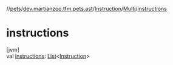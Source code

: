 //[pets](../../../../index.md)/[dev.martianzoo.tfm.pets.ast](../../index.md)/[Instruction](../index.md)/[Multi](index.md)/[instructions](instructions.md)

# instructions

[jvm]\
val [instructions](instructions.md): [List](https://kotlinlang.org/api/latest/jvm/stdlib/kotlin.collections/-list/index.html)&lt;[Instruction](../index.md)&gt;

